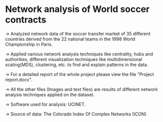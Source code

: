 # Network analysis of World soccer contracts

-> Analyzed network data of the soccer transfer market of 35 different countries derived from the 22 national teams in the 1998 World Championship in Paris. 

-> Applied various network analysis techniques like centrality, hubs and authorities, different visualization techniques like multidimensional scaling(MDS), clustering, etc. to find and explain patterns in the data.

-> For a detailed report of the whole project please view the file "Project report.docx".

-> All the other files (Images and text files) are results of different network analysis techniques applied on the dataset.

-> Software used for analysis: UCINET.

-> Source of data: The Colorado Index Of Complex Networks (ICON)
